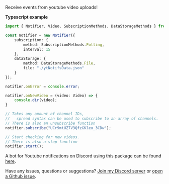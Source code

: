 Receive events from youtube video uploads!

**Typescript example**
```ts
import { Notifier, Video, SubscriptionMethods, DataStorageMethods } from "youtube-notifs";

const notifier = new Notifier({
	subscription: {
		method: SubscriptionMethods.Polling,
		interval: 15
	},
	dataStorage: {
		method: DataStorageMethods.File,
		file: "./ytNotifsData.json"
	}
});

notifier.onError = console.error;

notifier.onNewVideo = (video: Video) => {
	console.dir(video);
}

// Takes any amount of channel IDs,
//   spread syntax can be used to subscribe to an array of channels.
// There is also an unsubscribe function
notifier.subscribe("UCr9mtUZ7V3QfzGKleu_3CDw");

// Start checking for new videos.
// There is also a stop function
notifier.start();
```

A bot for Youtube notifications on Discord using this package can be found [here](https://github.com/James-Bennett-295/youtube_notifications_bot).

Have any issues, questions or suggestions? [Join my Discord server](https://discord.com/invite/dcAwVFj2Pf) or [open a Github issue](https://github.com/James-Bennett-295/npm-youtube-notifs/issues/new).
